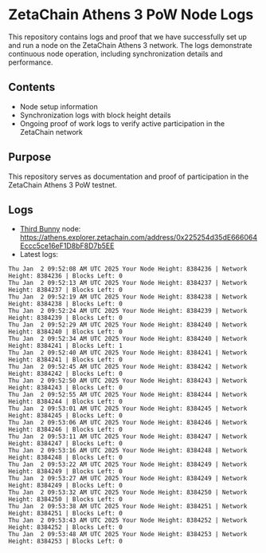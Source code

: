 # ZetaChain Athens 3 PoW Node Logs
This repository contains logs and proof that we have successfully set up and run a node on the ZetaChain Athens 3 network. The logs demonstrate continuous node operation, including synchronization details and performance.

## Contents
- Node setup information
- Synchronization logs with block height details
- Ongoing proof of work logs to verify active participation in the ZetaChain network

## Purpose
This repository serves as documentation and proof of participation in the ZetaChain Athens 3 PoW testnet.

## Logs

- [Third Bunny](https://thirdbunny.xyz/) node: https://athens.explorer.zetachain.com/address/0x225254d35dE666064Eccc5ce16eF1D8bF8D7b5EE
- Latest logs:
```
Thu Jan  2 09:52:08 AM UTC 2025 Your Node Height: 8384236 | Network Height: 8384236 | Blocks Left: 0
Thu Jan  2 09:52:13 AM UTC 2025 Your Node Height: 8384237 | Network Height: 8384237 | Blocks Left: 0
Thu Jan  2 09:52:19 AM UTC 2025 Your Node Height: 8384238 | Network Height: 8384238 | Blocks Left: 0
Thu Jan  2 09:52:24 AM UTC 2025 Your Node Height: 8384239 | Network Height: 8384239 | Blocks Left: 0
Thu Jan  2 09:52:29 AM UTC 2025 Your Node Height: 8384240 | Network Height: 8384240 | Blocks Left: 0
Thu Jan  2 09:52:34 AM UTC 2025 Your Node Height: 8384240 | Network Height: 8384241 | Blocks Left: 1
Thu Jan  2 09:52:40 AM UTC 2025 Your Node Height: 8384241 | Network Height: 8384241 | Blocks Left: 0
Thu Jan  2 09:52:45 AM UTC 2025 Your Node Height: 8384242 | Network Height: 8384242 | Blocks Left: 0
Thu Jan  2 09:52:50 AM UTC 2025 Your Node Height: 8384243 | Network Height: 8384243 | Blocks Left: 0
Thu Jan  2 09:52:55 AM UTC 2025 Your Node Height: 8384244 | Network Height: 8384244 | Blocks Left: 0
Thu Jan  2 09:53:01 AM UTC 2025 Your Node Height: 8384245 | Network Height: 8384245 | Blocks Left: 0
Thu Jan  2 09:53:06 AM UTC 2025 Your Node Height: 8384246 | Network Height: 8384246 | Blocks Left: 0
Thu Jan  2 09:53:11 AM UTC 2025 Your Node Height: 8384247 | Network Height: 8384247 | Blocks Left: 0
Thu Jan  2 09:53:16 AM UTC 2025 Your Node Height: 8384248 | Network Height: 8384248 | Blocks Left: 0
Thu Jan  2 09:53:22 AM UTC 2025 Your Node Height: 8384249 | Network Height: 8384249 | Blocks Left: 0
Thu Jan  2 09:53:27 AM UTC 2025 Your Node Height: 8384249 | Network Height: 8384249 | Blocks Left: 0
Thu Jan  2 09:53:32 AM UTC 2025 Your Node Height: 8384250 | Network Height: 8384250 | Blocks Left: 0
Thu Jan  2 09:53:38 AM UTC 2025 Your Node Height: 8384251 | Network Height: 8384251 | Blocks Left: 0
Thu Jan  2 09:53:43 AM UTC 2025 Your Node Height: 8384252 | Network Height: 8384252 | Blocks Left: 0
Thu Jan  2 09:53:48 AM UTC 2025 Your Node Height: 8384253 | Network Height: 8384253 | Blocks Left: 0
```
